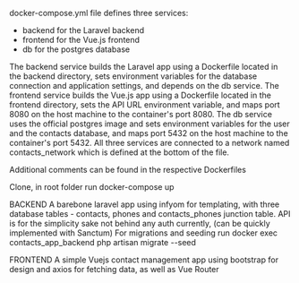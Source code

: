 docker-compose.yml file defines three services: 
 - backend for the Laravel backend
 - frontend for the Vue.js frontend
 - db for the postgres database

The backend service builds the Laravel app using a Dockerfile located in the backend directory, sets environment variables for the database connection and application settings, and depends on the db service. 
The frontend service builds the Vue.js app using a Dockerfile located in the frontend directory, sets the API URL environment variable, and maps port 8080 on the host machine to the container's port 8080. 
The db service uses the official postgres image and sets environment variables for the user and the contacts database, and maps port 5432 on the host machine to the container's port 5432.
All three services are connected to a network named contacts_network which is defined at the bottom of the file.

Additional comments can be found in the respective Dockerfiles

Clone, in root folder run docker-compose up

BACKEND
A barebone laravel app using infyom for templating, with three database tables - contacts, phones and contacts_phones junction table.
API is for the simplicity sake not behind any auth currently, (can be quickly implemented with Sanctum)
For migrations and seeding run docker exec contacts_app_backend php artisan migrate --seed

FRONTEND
A simple Vuejs contact management app using bootstrap for design and axios for fetching data, as well as Vue Router 